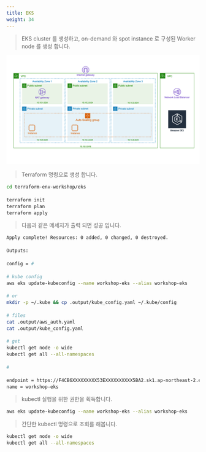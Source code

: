 ```yaml
---
title: EKS
weight: 34
---
```


> EKS cluster 를 생성하고, on-demand 와 spot instance 로 구성된 Worker node 를 생성 합니다.

![Success](../../terraform/images/terraform_eks_ach.png)

> Terraform 명령으로 생성 합니다.

```bash
cd terraform-env-workshop/eks

terraform init
terraform plan
terraform apply
```

> 다음과 같은 메세지가 출력 되면 성공 입니다.

```bash
Apply complete! Resources: 0 added, 0 changed, 0 destroyed.

Outputs:

config = #

# kube config
aws eks update-kubeconfig --name workshop-eks --alias workshop-eks

# or
mkdir -p ~/.kube && cp .output/kube_config.yaml ~/.kube/config

# files
cat .output/aws_auth.yaml
cat .output/kube_config.yaml

# get
kubectl get node -o wide
kubectl get all --all-namespaces

#

endpoint = https://F4CB6XXXXXXXXX53EXXXXXXXXXX5BA2.sk1.ap-northeast-2.eks.amazonaws.com
name = workshop-eks
```

> kubectl 실행을 위한 권한을 획득합니다.

```bash
aws eks update-kubeconfig --name workshop-eks --alias workshop-eks
```

> 간단한 kubectl 명령으로 조회를 해봅니다.

```bash
kubectl get node -o wide
kubectl get all --all-namespaces
```
